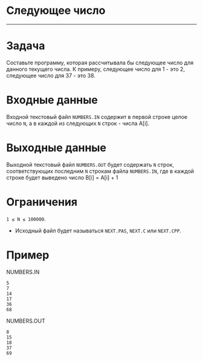 # Следующее число

---

# Задача 
Составьте программу, которая рассчитывала бы следующее число для данного текущего числа. 
К примеру, следующее число для 1 - это 2, следующее число для 37 - это 38.

# Входные данные 
Входной текстовый файл `NUMBERS.IN` содержит в первой строке целое число `N`, 
а в каждой из следующих `N` строк - числа A[i].

# Выходные данные 
Выходной текстовый файл `NUMBERS.OUT` будет содержать `N` строк,  соответствующих последним `N` строкам 
файла `NUMBERS.IN`, где в каждой строке будет выведено число B[i] = A[i] + 1  

# Ограничения
`1 ≤ N ≤ 100000`. 
* Исходный файл будет называться `NEXT.PAS`, `NEXT.C` или `NEXT.CPP`.

# Пример

NUMBERS.IN
```
5
7
14
17
36
68
```

NUMBERS.OUT
```
8
15
18
37
69
```


